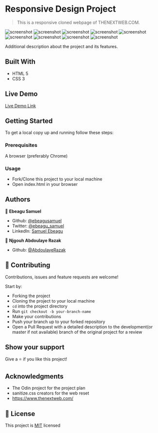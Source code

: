 # Responsive Design Project

> This is a responsive cloned webpage of THENEXTWEB.COM. 

![screenshot](./images/Screenshot1.png)
![screenshot](./images/Screenshot2.png)
![screenshot](./images/Screenshot3.png)
![screenshot](./images/Screenshot4.png)
![screenshot](./images/Screenshot5.png)
![screenshot](./images/Screenshot6.png)
![screenshot](./images/Screenshot7.png)
![screenshot](./images/Screenshot8.png)
![screenshot](./images/Screenshot9.png)

Additional description about the project and its features.

## Built With

- HTML 5
- CSS 3

## Live Demo

[Live Demo Link](https://raw.githack.com/Abdoulaye-Thespy/Responsive-design-project/TNW-clone/index.html)

## Getting Started

To get a local copy up and running follow these steps:

### Prerequisites

A browser (preferably Chrome)

### Usage

- Fork/Clone this project to your local machine
- Open index.html in your browser

## Authors

👤 **Ebeagu Samuel**

- Github: [@ebeagusamuel](https://github.com/ebeagusamuel)
- Twitter: [@ebeagu_samuel](https://twitter.com/ebeagu_samuel)
- LinkedIn: [Samuel Ebeagu](linkedin.com/in/samuel-ebeagu-7b4617110)

👤 **Njgouh Abdoulaye Razak**

- Github: [@AbdoulayeRazak](https://github.com/Abdoulaye-Thepsy)

## 🤝 Contributing

Contributions, issues and feature requests are welcome!

Start by:

- Forking the project
- Cloning the project to your local machine
- `cd` into the project directory
- Run `git checkout -b your-branch-name`
- Make your contributions
- Push your branch up to your forked repository
- Open a Pull Request with a detailed description to the development(or master if not available) branch of the original project for a review

## Show your support

Give a ⭐️ if you like this project!

## Acknowledgments

- The Odin project for the project plan
- sanitize.css creators for the web reset
- https://www.thenextweb.com/

## 📝 License

This project is [MIT](LICENSE.md) licensed